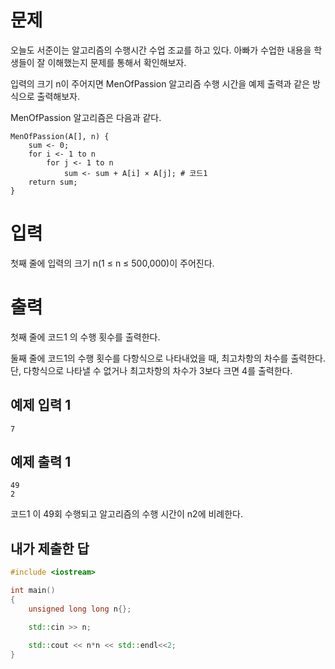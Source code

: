 문제
===========
오늘도 서준이는 알고리즘의 수행시간 수업 조교를 하고 있다. 아빠가 수업한 내용을 학생들이 잘 이해했는지 문제를 통해서 확인해보자.

입력의 크기 n이 주어지면 MenOfPassion 알고리즘 수행 시간을 예제 출력과 같은 방식으로 출력해보자.

MenOfPassion 알고리즘은 다음과 같다.
```
MenOfPassion(A[], n) {
    sum <- 0;
    for i <- 1 to n
        for j <- 1 to n
            sum <- sum + A[i] × A[j]; # 코드1
    return sum;
}
```
입력
===========
첫째 줄에 입력의 크기 n(1 ≤ n ≤ 500,000)이 주어진다.

출력
==========
첫째 줄에 코드1 의 수행 횟수를 출력한다.

둘째 줄에 코드1의 수행 횟수를 다항식으로 나타내었을 때, 최고차항의 차수를 출력한다. 단, 다항식으로 나타낼 수 없거나 최고차항의 차수가 3보다 크면 4를 출력한다.

예제 입력 1
--------
```
7
```
예제 출력 1 
-------
```
49
2
```
코드1 이 49회 수행되고 알고리즘의 수행 시간이 n2에 비례한다.

내가 제출한 답
----------
```cpp
#include <iostream>

int main()
{
	unsigned long long n{};

	std::cin >> n;

	std::cout << n*n << std::endl<<2;
}
```
